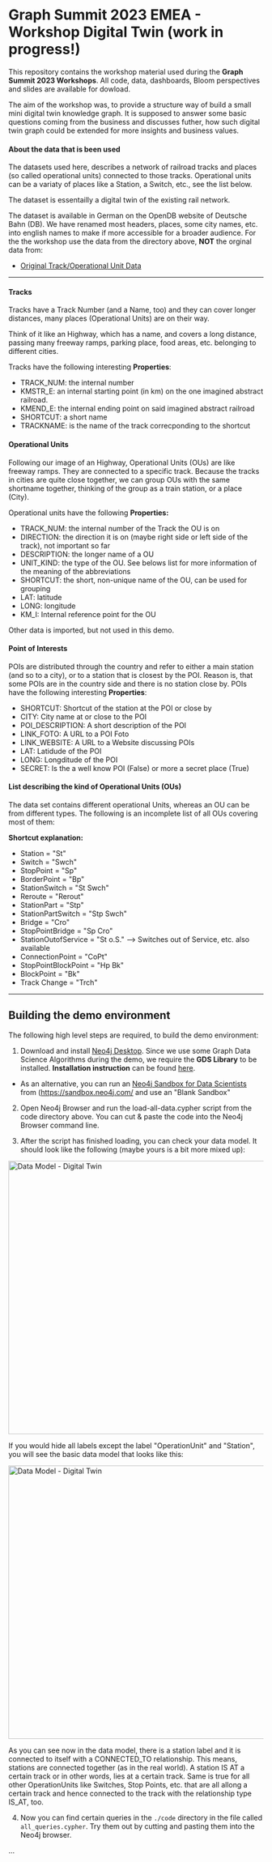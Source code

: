 # Graph Summit 2023 EMEA - Workshop Digital Twin (work in progress!)

This repository contains the workshop material used during the **Graph Summit 2023 Workshops**. All code, data, dashboards, Bloom perspectives and slides are available for dowload.

The aim of the workshop was, to provide a structure way of build a small mini digital twin knowledge graph. It is supposed to answer some basic questions coming from the business and discusses futher, how such digital twin graph could be extended for more insights and business values.

#### About the data that is been used

The datasets used here, describes a network of railroad tracks and places (so called operational units) 
connected to those tracks. Operational units can be a variaty of places like a Station, a Switch, etc., see the list below.

The dataset is essentailly a digital twin of the existing rail network.

The dataset is available in German on the OpenDB website of Deutsche Bahn (DB). We have renamed most headers, places, some city names, etc. into english names to make if more accessible for a broader audience. For the the workshop use the data from the directory above, **NOT** the orginal data from:

- [Original Track/Operational Unit Data](https://data.deutschebahn.com/dataset/)

---

#### Tracks

Tracks have a Track Number (and a Name, too) and they can cover longer distances, many places
(Operational Units) are on their way.

Think of it like an Highway, which has a name, and covers a long distance, passing many freeway
ramps, parking place, food areas, etc. belonging to different cities.

Tracks have the following interesting **Properties**:

- TRACK_NUM: the internal number
- KMSTR_E: an internal starting point (in km) on the one imagined abstract railroad.
- KMEND_E: the internal ending point on said imagined abstract railroad
- SHORTCUT: a short name
- TRACKNAME: is the name of the track correcponding to the shortcut

#### Operational Units

Following our image of an Highway, Operational Units (OUs) are like freeway ramps. They are connected to
a specific track. Because the tracks in cities are quite close together, we can group OUs
with the same shortname together, thinking of the group as a train station, or a place (City).

Operational units have the following **Properties:**

- TRACK_NUM: the internal number of the Track the OU is on
- DIRECTION: the direction it is on (maybe right side or left side of the track), not important so
  far
- DESCRIPTION: the longer name of a OU
- UNIT_KIND: the type of the OU. See belows list for more information of the meaning of the abbreviations
- SHORTCUT: the short, non-unique name of the OU, can be used for grouping
- LAT: latitude
- LONG: longitude
- KM_I: Internal reference point for the OU

Other data is imported, but not used in this demo.

#### Point of Interests

POIs are distributed through the country and refer to either a main station (and so to a city), or to a station that is closest by the POI. Reason is, that some POIs are in the country side and there is no station close by. POIs have the following interesting **Properties**:

- SHORTCUT: Shortcut of the station at the POI or close by
- CITY: City name at or close to the POI
- POI_DESCRIPTION: A short description of the POI
- LINK_FOTO: A URL to a POI Foto
- LINK_WEBSITE: A URL to a Website discussing POIs
- LAT: Latidude of the POI
- LONG: Longditude of the POI
- SECRET: Is the a well know POI (False) or more a secret place (True)


#### List describing the kind of Operational Units (OUs)

The data set contains different operational Units, whereas an OU can be from different types. The following is an incomplete list of all OUs covering most of them:

**Shortcut explanation:**

- Station = "St"
- Switch = "Swch"
- StopPoint = "Sp"
- BorderPoint = "Bp"
- StationSwitch = "St Swch"
- Reroute = "Rerout"
- StationPart = "Stp"
- StationPartSwitch = "Stp Swch"
- Bridge = "Cro"
- StopPointBridge = "Sp Cro"
- StationOutofService = "St o.S." --> Switches out of Service, etc. also available
- ConnectionPoint = "CoPt"
- StopPointBlockPoint = "Hp Bk"
- BlockPoint = "Bk"
- Track Change = "Trch"

---


## Building the demo environment

The following high level steps are required, to build the demo environment:

1. Download and install [Neo4j Desktop](https://neo4j.com/download-center/). Since we use some Graph Data Science Algorithms during the demo, we require the **GDS Library** to be installed. **Installation instruction** can be found [here](https://neo4j.com/docs/desktop-manual/current/).
- As an alternative, you can run an [Neo4j Sandbox for Data Scientists](https://sandbox.neo4j.com/?ref=neo4j-home-hero&persona=data-scientist) from (https://sandbox.neo4j.com/ and use an "Blank Sandbox"

2. Open Neo4j Browser and run the load-all-data.cypher script from the code directory above. You can cut & paste the code into the Neo4j Browser command line.

3. After the script has finished loading, you can check your data model. It should look like the following (maybe yours is a bit more mixed up):

<img width="540" alt="Data Model - Digital Twin" src="https://github.com/neo4j-field/gsummit2023/blob/85735d83568d6364ebc0fb0ca59279633ffae409/images/dm-with-all-labels.png">

If you would hide all labels except the label "OperationUnit" and "Station", you will see the basic data model that looks like this:

<img width="540" alt="Data Model - Digital Twin" src="https://github.com/neo4j-field/gsummit2023/blob/d6c898d8225b0cb146ba900af947269f17930895/images/dm-simple-verion.png">


As you can see now in the data model, there is a station label and it is connected to itself with a CONNECTED_TO relationship. This means, stations are connected together (as in the real world). A station IS AT a certain track or in other words, lies at a certain track. Same is true for all other OperationUnits like Switches, Stop Points, etc. that are all allong a certain track and hence connected to the track with the relationship type IS_AT, too.

4. Now you can find certain queries in the `./code` directory in the file called `all_queries.cypher`. Try them out by cutting and pasting them into the Neo4j browser.

...
